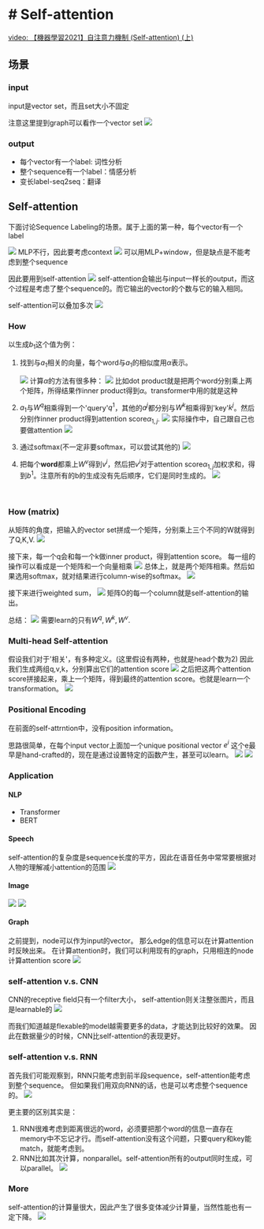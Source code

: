 # # Self-attention
[video: 【機器學習2021】自注意力機制 (Self-attention) (上)](https://www.youtube.com/watch?v=hYdO9CscNes)
## 场景
### input
input是vector set，而且set大小不固定

注意这里提到graph可以看作一个vector set
![](Pasted%20image%2020210622213854.png)

### output
* 每个vector有一个label: 词性分析 
* 整个sequence有一个label：情感分析
* 变长label-seq2seq：翻译


## Self-attention
下面讨论Sequence Labeling的场景。属于上面的第一种，每个vector有一个label

![](Pasted%20image%2020210622214513.png)
MLP不行，因此要考虑context
![](Pasted%20image%2020210622214553.png)
可以用MLP+window，但是缺点是不能考虑到整个sequence

因此要用到self-attention
![](Pasted%20image%2020210622214931.png)
self-attention会输出与input一样长的output，而这个过程是考虑了整个sequence的。而它输出的vector的个数与它的输入相同。

self-attention可以叠加多次
![](Pasted%20image%2020210622215241.png)


### How
以生成$b_1$这个值为例：
1. 找到与$a_1$相关的向量，每个word与$a_1$的相似度用$\alpha$表示。

	![](Pasted%20image%2020210622220200.png) 
	计算$\alpha$的方法有很多种：
	![](Pasted%20image%2020210622220301.png)
	比如dot product就是把两个word分别乘上两个矩阵，所得结果作inner product得到$\alpha$。transformer中用的就是这种
2.  $a_1$与$W^q$相乘得到一个'query'$q^1$，其他的$a^j$都分别与$W^k$相乘得到'key'$k^j$。然后分别作inner product得到attention score$\alpha_{1,j}$.
	![](Pasted%20image%2020210622220928.png)
		实际操作中，自己跟自己也要做attention
	![](Pasted%20image%2020210622221156.png)
3. 通过softmax(不一定非要softmax，可以尝试其他的)
	![](Pasted%20image%2020210622221301.png)
4. 把每个**word**都乘上$W^v$得到$v^i$，然后把$v^i$对于attention score$\alpha_{1,j}$加权求和，得到$b^1$。注意所有的b的生成没有先后顺序，它们是同时生成的。
	![](Pasted%20image%2020210622221452.png)
<br>



### How (matrix)
从矩阵的角度，把输入的vector set拼成一个矩阵，分别乘上三个不同的W就得到了Q,K,V.
![](Pasted%20image%2020210622230437.png)

接下来，每一个q会和每一个k做inner product，得到attention score。
每一组的操作可以看成是一个矩阵和一个向量相乘
![](Pasted%20image%2020210622230903.png)
总体上，就是两个矩阵相乘。然后如果选用softmax，就对结果进行column-wise的softmax。
![](Pasted%20image%2020210622231025.png)

接下来进行weighted sum，
![](Pasted%20image%2020210622231332.png)
矩阵O的每一个column就是self-attention的输出。

总结：
![](Pasted%20image%2020210622231525.png)
需要learn的只有$W^q,W^k,W^v$.


### Multi-head Self-attention

假设我们对于'相关'，有多种定义。(这里假设有两种，也就是head个数为2)
因此我们生成两组q,v,k，分别算出它们的attention score
![](Pasted%20image%2020210622232506.png)
之后把这两个attention score拼接起来，乘上一个矩阵，得到最终的attention score。也就是learn一个transformation。
![](Pasted%20image%2020210622232611.png)


### Positional Encoding
在前面的self-attrntion中，没有position information。

思路很简单，在每个input vector上面加一个unique positional vector $e^i$
这个e最早是hand-crafted的，现在是通过设置特定的函数产生，甚至可以learn。
![](Pasted%20image%2020210622233224.png)
![](Pasted%20image%2020210622233305.png)

### Application
#### NLP
* Transformer
* BERT

#### Speech
self-attention的复杂度是sequence长度的平方，因此在语音任务中常常要根据对人物的理解减小attention的范围
![](Pasted%20image%2020210622233816.png)

#### Image
![](Pasted%20image%2020210622233936.png)
![](Pasted%20image%2020210622233956.png)

#### Graph
之前提到，node可以作为input的vector。
那么edge的信息可以在计算attention时反映出来。
在计算attention时，我们可以利用现有的graph，只用相连的node计算attention score
![](Pasted%20image%2020210623000050.png)
### self-attention v.s. CNN
CNN的receptive field只有一个filter大小，
self-attention则关注整张图片，而且是learnable的
![](Pasted%20image%2020210622234146.png)

而我们知道越是flexable的model越需要更多的data，才能达到比较好的效果。
因此在数据量少的时候，CNN比self-attention的表现更好。

### self-attention v.s. RNN
 
 首先我们可能观察到，RNN只能考虑到前半段sequence，self-attention能考虑到整个sequence。
 但如果我们用双向RNN的话，也是可以考虑整个sequence的。
 ![](Pasted%20image%2020210622235002.png)
 
 更主要的区别其实是：
 1. RNN很难考虑到距离很远的word，必须要把那个word的信息一直存在memory中不忘记才行。而self-attention没有这个问题，只要query和key能match，就能考虑到。
 2. RNN比如其次计算，nonparallel。self-attention所有的output同时生成，可以parallel。
 ![](Pasted%20image%2020210622235252.png)
 
 
### More
self-attention的计算量很大，因此产生了很多变体减少计算量，当然性能也有一定下降。
![](Pasted%20image%2020210623000309.png)
 
 
 
 
 
